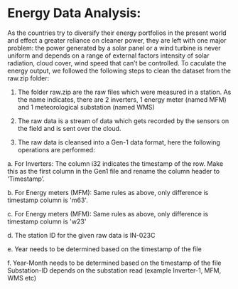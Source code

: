 # Energy Data Analysis:
As the countries try to diversify their energy portfolios in the present world and effect a greater reliance on cleaner power, 
they are left with one major problem: the power generated by a solar panel or a wind turbine is never uniform and depends on a range of external factors 
intensity of solar radiation, cloud cover, wind speed that can’t be controlled. To caculate the energy output, we followed the following steps to clean the dataset from the raw.zip folder:

1. The folder raw.zip are the raw files which were measured in a station. As the name indicates, there are 2 inverters, 1 energy meter (named MFM) and 1 meteorological substation (named WMS)

2. The raw data is a stream of data which gets recorded by the sensors on the field and is sent over the cloud.
 
3. The raw data is cleansed into a Gen-1 data format, here the following operations are performed:

a. For Inverters: The column i32 indicates the timestamp of the row. Make this as the first column in the Gen1 file and rename the column header to ‘Timestamp’.

b. For Energy meters (MFM): Same rules as above, only difference is timestamp column is 'm63'.

c. For Energy meters (MFM): Same rules as above, only difference is timestamp column is 'w23'

d. The station ID for the given raw data is IN-023C    

e. Year needs to be determined based on the timestamp of the file

f. Year-Month needs to be determined based on the timestamp of the file Substation-ID depends on the substation read (example Inverter-1, MFM, WMS etc)
